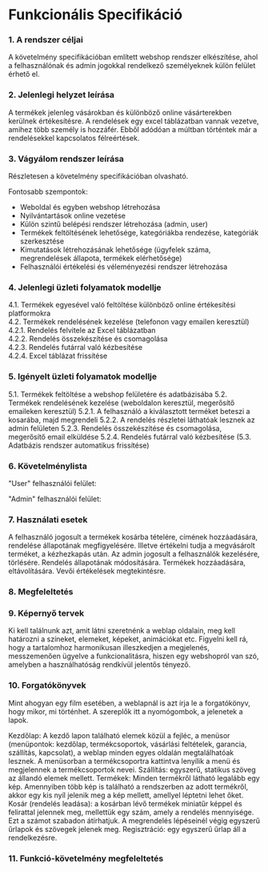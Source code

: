 # Funkcionális Specifikáció

### 1. A rendszer céljai

A követelmény specifikációban említett webshop rendszer elkészítése, ahol a felhasználónak és admin jogokkal rendelkező személyeknek külön felület érhető el.


### 2. Jelenlegi helyzet leírása

A termékek jelenleg vásárokban és különböző online vásárterekben kerülnek értékesítésre. A rendelések egy excel táblázatban vannak vezetve, amihez több személy is hozzáfér.
Ebből adódóan a múltban történtek már a rendelésekkel kapcsolatos félreértések.


### 3. Vágyálom rendszer leírása

Részletesen a követelmény specifikációban olvasható.

Fontosabb szempontok:
- Weboldal és egyben webshop létrehozása
- Nyilvántartások online vezetése
- Külön szintű belépési rendszer létrehozása (admin, user)
- Termékek feltöltésének lehetősége, kategóriákba rendezése, kategóriák szerkesztése
- Kimutatások létrehozásának lehetősége (ügyfelek száma, megrendelések állapota, termékek elérhetősége)
- Felhasználói értékelési és véleményezési rendszer létrehozása




### 4. Jelenlegi üzleti folyamatok modellje

4.1.   Termékek egyesével való feltöltése különböző online értékesítési platformokra  
4.2.   Termékek rendelésének kezelése (telefonon vagy emailen keresztül)  
4.2.1. Rendelés felvitele az Excel táblázatban  
4.2.2. Rendelés összekészítése és csomagolása  
4.2.3. Rendelés futárral való kézbesítése  
4.2.4. Excel táblázat frissítése


### 5. Igényelt üzleti folyamatok modellje

5.1.   Termékek feltöltése a webshop felületére és adatbázisába
5.2.   Termékek rendelésének kezelése (weboldalon keresztül, megerősítő emaileken keresztül)
5.2.1. A felhasználó a kiválasztott terméket beteszi a kosarába, majd megrendeli
5.2.2. A rendelés részletei láthatóak lesznek az admin felületen
5.2.3. Rendelés összekészítése és csomagolása, megerősítő email elküldése
5.2.4. Rendelés futárral való kézbesítése
(5.3.  Adatbázis rendszer automatikus frissítése)


### 6. Követelménylista 

"User" felhasználói felület:



"Admin" felhasználói felület:



### 7. Használati esetek

A felhasználó jogosult a termékek kosárba tételére, címének hozzáadására, rendelése állapotának megfigyelésére. Illetve értékelni tudja a megvásárolt terméket, a kézhezkapás után.
Az admin jogosult a felhasználók kezelésére, törlésére. Rendelés állapotának módosítására. Termékek hozzáadására, eltávolítására. Vevői értékelések megtekintésre.

### 8. Megfeleltetés


### 9. Képernyő tervek

Ki kell találnunk azt, amit látni szeretnénk a weblap oldalain, meg kell határozni a színeket, elemeket, képeket, animációkat etc. 
Figyelni kell rá, hogy a tartalomhoz harmonikusan illeszkedjen a megjelenés, messzemenően ügyelve a funkcionalitásra, hiszen egy webshopról van szó, amelyben a használhatóság rendkívül jelentős tényező. 

### 10. Forgatókönyvek

Mint ahogyan egy film esetében, a weblapnál is azt írja le a forgatókönyv, hogy mikor, mi történhet. 
A szereplők itt a nyomógombok, a jelenetek a lapok. 

Kezdőlap: A kezdő lapon található elemek közül a fejléc, a menüsor (menüpontok: kezdőlap, termékcsoportok, vásárlási feltételek, garancia, szállítás, kapcsolat), a weblap minden egyes oldalán megtalálhatóak lesznek. 
A menüsorban a termékcsoportra kattintva lenyílik a menü és megjelennek a termékcsoportok nevei.
Szállítás: egyszerű, statikus szöveg az állandó elemek mellett.
Termékek: Minden termékről látható legalább egy kép. Amennyiben több kép is található a rendszerben az adott termékről, akkor egy kis nyíl jelenik meg a kép mellett, amellyel léptetni lehet őket. 
Kosár (rendelés leadása): a kosárban lévő termékek miniatűr képpel és felirattal jelennek meg, mellettük egy szám, amely a rendelés mennyisége. Ezt a számot szabadon átírhatjuk. 
A megrendelés lépéseinél végig egyszerű űrlapok és szövegek jelenek meg.
Regisztráció: egy egyszerű űrlap áll a rendelkezésre. 


### 11. Funkció-követelmény megfeleltetés